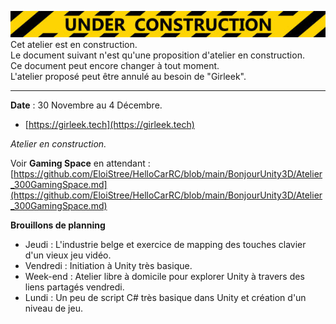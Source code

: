 ![WIP](https://github.com/EloiStree/EloiStree/blob/master/Images/WIP.png)  
Cet atelier est en construction.  
Le document suivant n'est qu'une proposition d'atelier en construction.     
Ce document peut encore changer à tout moment.   
L'atelier proposé peut être annulé au besoin de "Girleek".  

----------------------------------------

**Date** : 30 Novembre au 4 Décembre.  
- [https://girleek.tech](https://girleek.tech)

*Atelier en construction.*  

Voir **Gaming Space** en attendant :  
[https://github.com/EloiStree/HelloCarRC/blob/main/BonjourUnity3D/Atelier_300GamingSpace.md](https://github.com/EloiStree/HelloCarRC/blob/main/BonjourUnity3D/Atelier_300GamingSpace.md)

**Brouillons de planning**  
- Jeudi : L'industrie belge et exercice de mapping des touches clavier d'un vieux jeu vidéo.
- Vendredi : Initiation à Unity très basique.
- Week-end : Atelier libre à domicile pour explorer Unity à travers des liens partagés vendredi.
- Lundi : Un peu de script C# très basique dans Unity et création d'un niveau de jeu.
